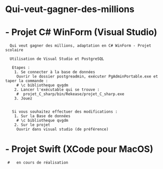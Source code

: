 # Qui-veut-gagner-des-millions
 

   #  - Projet C# WinForm (Visual Studio) 
      Qui veut gagner des millions, adaptation en C# WinForm - Projet scolaire

      Utilisation de Visual Studio et PostgreSQL

       Etapes :
        1. Se connecter à la base de données
         Ouvrir le dossier postgreadmin, exécuter PgAdminPortable.exe et taper la commande :
         # \c bibliotheque qvgdm
        2. Lancer l'exécutable qui se trouve :
         #  projet_C_sharp/bin/Rekease/projet_C_sharp.exe
        3. Jouez


       Si vous souhaitez effectuer des modifications :
        1. Sur la Base de données
         # \c bibliotheque qvgdm
        2. Sur le projet 
         Ouvrir dans visual studio (de préférence)
    
   # - Projet Swift (XCode pour MacOS) 
     #   en cours de réalisation

